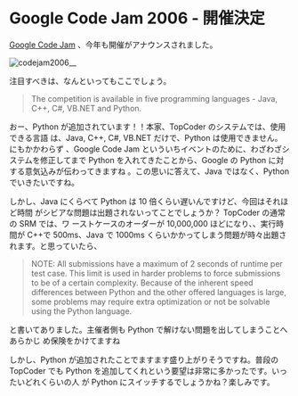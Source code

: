 # Google Code Jam 2006 - 開催決定

<!--
date = "2006-08-15"
-->

[Google Code Jam](http://www.topcoder.com/pl/?&module=Static&d1=google06&d2=overview)
、今年も開催がアナウンスされました。

![codejam2006](http://static.flickr.com/86/215584279_136594f8c8_o.gif)\_\_

注目すべきは、なんといってもここでしょう。

> The competition is available in five programming languages - Java, C++, C\#,
> VB.NET and Python.

おー、Python が追加されています！！本家、TopCoder のシステムでは、使用できる言語
は、Java, C++, C\#, VB.NET だけで、Python は使用できません。 にもかかわらず
、Google Code Jam といういちイベントのために、わざわざシステムを修正してまで
Python を入れてきたことから、Google の Python に対する意気込みが伝わってきますね
。この思いに答えて、Java ではなく、Python でいきたいですね。

しかし、Java にくらべて Python は 10 倍くらい遅いんですけど、今回はそれほど時間
がシビアな問題は出題されないってことでしょうか？ TopCoder の通常の SRM では、ワ
ーストケースのオーダーが 10,000,000 ほどになり、、実行時間が C++で 500ms、Java
で 1000ms くらいかかってしまう問題が時々出題されます。と思っていたら、

> NOTE: All submissions have a maximum of 2 seconds of runtime per test case.
> This limit is used in harder problems to force submissions to be of a certain
> complexity. Because of the inherent speed differences between Python and the
> other offered languages is large, some problems may require extra optimization
> or not be solvable using the Python language.

と書いてありました。主催者側も Python で解けない問題を出してしまうことへあらかじ
め保険をかけてますね

しかし、Python が追加されたことでますます盛り上がりそうですね。普段の TopCoder
でも Python を追加してくれという要望は非常に多かったです。いったいどれくらいの人
が Python にスイッチするでしょうかね？楽しみです。
